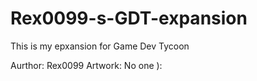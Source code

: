 Rex0099-s-GDT-expansion
=======================

This is my epxansion for Game Dev Tycoon

Aurthor: Rex0099
Artwork: No one ):
